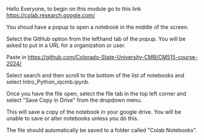 Hello Everyone, to begin on this module go to this link https://colab.research.google.com/

You shoud have a popup to open a notebook in the middle of the screen.

Select the GitHub option from the lefthand tab of the popup. You will be asked to put in a URL for a organization or user.

Paste in https://github.com/Colorado-State-University-CMB/CM515-course-2024/ 

Select search and then scroll to the bottom of the list of notebooks and select Intro_Python_iqcmb.ipynb.

Once you have the file open, select the file tab in the top left corner and select "Save Copy in Drive" from the dropdown menu.

This will save a copy of the notebook in your google drive. You will be unable to save or alter notebooks unless you do this.

The file should automatically be saved to a folder called "Colab Notebooks".

